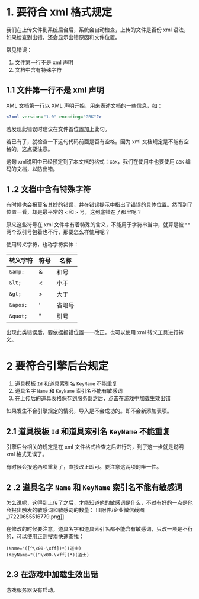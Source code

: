 
# 1. 要符合 xml 格式规定

我们在上传文件到系统后台后，系统会自动检查，上传的文件是否份 xml 语法，如果检查到出错，还会显示出错原因和文件位置。

常见错误：
1.  文件第一行不是 xml 声明
2. 文档中含有特殊字符

## 1.1 文件第一行不是 xml 声明

XML 文档第一行以 XML 声明开始，用来表述文档的一些信息，如：
``` xml
<?xml version="1.0" encoding="GBK"?>
```

若发现此错误时建议在文件首位置加上此句。

若已有了，就检查一下这句代码前面是否有空格。因为 xml 文档规定是不能有空格的，这点要注意。

这句 xml说明中已经预定到了本文档的格式：`GBK`，我们在使用中也要使用 `GBK` 编码的文档，以防出错。

## 1 .2 文档中含有特殊字符

有时候也会报莫名其妙的错误，并在错误提示中指出了错误的具体位置。然而到了位置一看，却是最平常的 `<` 和 `>` 号，这到底错在了那里呢？

原来这些符号在 xml 文件中有着特殊的含义，不能用于字符串当中，就算是被 `""` 两个双引号包着也不行，那要怎么样使用呢？

使用转义字符，也称字符实体：

| 转义字符     | 符号  | 名称  |
| -------- | --- | --- |
| `&amp;`  | &   | 和号  |
| `&lt;`   | <   | 小于  |
| `&gt;`   | >   | 大于  |
| `&apos;` | '   | 省略号 |
| `&quot;` | "   | 引号  |

出现此类错误后，要依据报错位置一一改正，也可以使用 xml 转义工具进行转义。

# 2 要符合引擎后台规定

1. 道具模板 `Id` 和道具索引名 `KeyName` 不能重复
2. 道具名字 `Name` 和 `KeyName` 索引名不能有敏感词
3. 在上传后的道具表格保存到服务器之后，点击在游戏中加载生效出错

如果发生不合引擎规定的情况，导入是不会成功的。即不会新添加表项。

## 2.1 道具模板 `Id` 和道具索引名 `KeyName` 不能重复

引擎后台相关的规定是在 xml 文件格式检查之后进行的，到了这一步就是说明 xml 格式无误了。

有时候会报这两项重复了，直接改正即可。要注意这两项的唯一性。

## 2 .2 道具名字 `Name` 和 `KeyName` 索引名不能有敏感词

怎么说呢，这得到上传了之后，才能知道他的敏感词是什么，不过有好的一点是他会报出触发的敏感词和敏感词的数量：
![[附件/企业微信截图_17220655516779.png]]

在修改的时候要注意，道具名字和道具索引名都不能含有敏感词，只改一项是不行的，可以使用正则搜索快速查找：

``` 
(Name="([^\x00-\xff])*)(道士)
(KeyName="([^\x00-\xff])*)(道士)
```

## 2.3 在游戏中加载生效出错

游戏服务器没有启动。